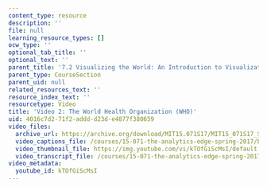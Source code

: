 ```yaml
---
content_type: resource
description: ''
file: null
learning_resource_types: []
ocw_type: ''
optional_tab_title: ''
optional_text: ''
parent_title: '7.2 Visualizing the World: An Introduction to Visualization'
parent_type: CourseSection
parent_uid: null
related_resources_text: ''
resource_index_text: ''
resourcetype: Video
title: 'Video 2: The World Health Organization (WHO)'
uid: 4016c7d2-71f2-addd-d23d-e4877f380659
video_files:
  archive_url: https://archive.org/download/MIT15.071S17/MIT15_071S17_Session_7.2.03_300k.mp4
  video_captions_file: /courses/15-071-the-analytics-edge-spring-2017/b0391f59de525502a81ee4a6fcf7b820_kTOfGiScMsI.vtt
  video_thumbnail_file: https://img.youtube.com/vi/kTOfGiScMsI/default.jpg
  video_transcript_file: /courses/15-071-the-analytics-edge-spring-2017/cb787aa0805716c4e83f2fd1eae86a44_kTOfGiScMsI.pdf
video_metadata:
  youtube_id: kTOfGiScMsI
---
```


